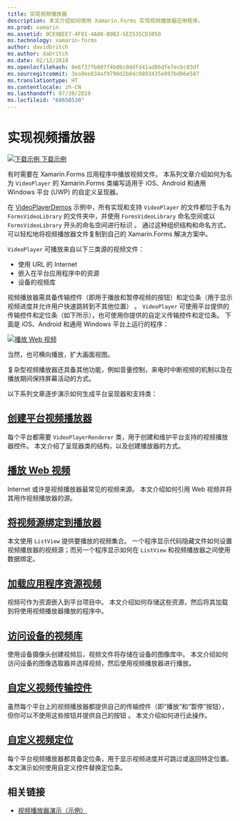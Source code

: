 ```yaml
---
title: 实现视频播放器
description: 本文介绍如何使用 Xamarin.Forms 实现视频播放器应用程序。
ms.prod: xamarin
ms.assetid: 0CE9BEE7-4F81-4A00-B9B3-5E2535CD3050
ms.technology: xamarin-forms
author: davidbritch
ms.author: dabritch
ms.date: 02/12/2018
ms.openlocfilehash: 8e6f37fb607f4b0bc0ddfd41ad86dfe7ecbc03df
ms.sourcegitcommit: 3ea9ee034af9790d2b0dc0893435e997bd06e587
ms.translationtype: HT
ms.contentlocale: zh-CN
ms.lasthandoff: 07/30/2019
ms.locfileid: "68650530"
---
```

# <a name="implementing-a-video-player"></a>实现视频播放器

[![下载示例](~/media/shared/download.png) 下载示例](https://docs.microsoft.com/samples/xamarin/xamarin-forms-samples/customrenderers-videoplayerdemos)

有时需要在 Xamarin.Forms 应用程序中播放视频文件。 本系列文章介绍如何为名为 `VideoPlayer` 的 Xamarin.Forms 类编写适用于 iOS、Android 和通用 Windows 平台 (UWP) 的自定义呈现器。

在 [VideoPlayerDemos](https://docs.microsoft.com/samples/xamarin/xamarin-forms-samples/customrenderers-videoplayerdemos) 示例中，所有实现和支持 `VideoPlayer` 的文件都位于名为 `FormsVideoLibrary` 的文件夹中，并使用 `FormsVideoLibrary` 命名空间或以 `FormsVideoLibrary` 开头的命名空间进行标识  。 通过这种组织结构和命名方式，可以轻松地将视频播放器文件复制到自己的 Xamarin.Forms 解决方案中。

`VideoPlayer` 可播放来自以下三类源的视频文件：

- 使用 URL 的 Internet
- 嵌入在平台应用程序中的资源
- 设备的视频库

视频播放器需具备传输控件（即用于播放和暂停视频的按钮）和定位条（用于显示视频进度并允许用户快速跳转到不其他位置）  。 `VideoPlayer` 可使用平台提供的传输控件和定位条（如下所示），也可使用你提供的自定义传输控件和定位条。 下面是 iOS、Android 和通用 Windows 平台上运行的程序：

[![播放 Web 视频](web-videos-images/playwebvideo-small.png "播放 Web 视频")](web-videos-images/playwebvideo-large.png#lightbox "播放 Web 视频")

当然，也可横向播放，扩大画面视图。

复杂型视频播放器还具备其他功能，例如音量控制，来电时中断视频的机制以及在播放期间保持屏幕活动的方式。

以下系列文章逐步演示如何生成平台呈现器和支持类：

## <a name="creating-the-platform-video-playersplayer-creationmd"></a>[创建平台视频播放器](player-creation.md)

每个平台都需要 `VideoPlayerRenderer` 类，用于创建和维护平台支持的视频播放器控件。 本文介绍了呈现器类的结构，以及创建播放器的方式。

## <a name="playing-a-web-videoweb-videosmd"></a>[播放 Web 视频](web-videos.md)

Internet 或许是视频播放器最常见的视频来源。 本文介绍如何引用 Web 视频并将其用作视频播放器的源。

## <a name="binding-video-sources-to-the-playersource-bindingsmd"></a>[将视频源绑定到播放器](source-bindings.md)

本文使用 `ListView` 提供要播放的视频集合。 一个程序显示代码隐藏文件如何设置视频播放器的视频源；而另一个程序显示如何在 `ListView` 和视频播放器之间使用数据绑定。

## <a name="loading-application-resource-videosloading-resourcesmd"></a>[加载应用程序资源视频](loading-resources.md)

视频可作为资源嵌入到平台项目中。 本文介绍如何存储这些资源，然后将其加载到将使用视频播放器播放的程序中。

## <a name="accessing-the-devices-video-libraryaccessing-librarymd"></a>[访问设备的视频库](accessing-library.md)

使用设备摄像头创建视频后，视频文件将存储在设备的图像库中。 本文介绍如何访问设备的图像选取器并选择视频，然后使用视频播放器进行播放。

## <a name="custom-video-transport-controlscustom-transportmd"></a>[自定义视频传输控件](custom-transport.md)

虽然每个平台上的视频播放器都提供自己的传输控件（即“播放”和“暂停”按钮），但你可以不使用这些按钮并提供自己的按钮   。 本文介绍如何进行此操作。

## <a name="custom-video-positioningcustom-positioningmd"></a>[自定义视频定位](custom-positioning.md)

每个平台视频播放器都具备定位条，用于显示视频进度并可跳过或返回特定位置。 本文演示如何使用自定义控件替换定位条。





## <a name="related-links"></a>相关链接

- [视频播放器演示（示例）](https://docs.microsoft.com/samples/xamarin/xamarin-forms-samples/customrenderers-videoplayerdemos)
